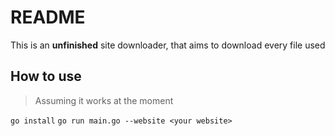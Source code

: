 # README

This is an **unfinished** site downloader, that aims to download every file used

## How to use

> Assuming it works at the moment

`go install`
`go run main.go --website <your website>`
